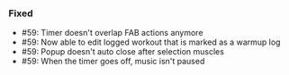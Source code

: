### Fixed

- #59: Timer doesn't overlap FAB actions anymore
- #59: Now able to edit logged workout that is marked as a warmup log
- #59: Popup doesn't auto close after selection muscles
- #59: When the timer goes off, music isn't paused